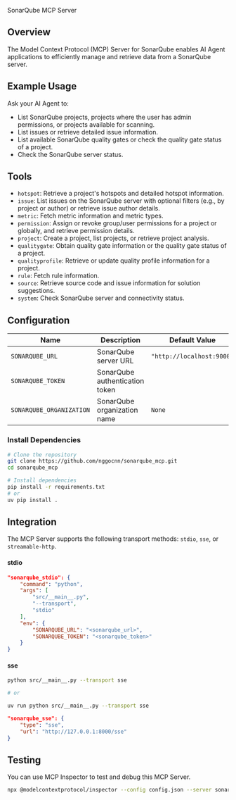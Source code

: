 SonarQube MCP Server

## Overview

The Model Context Protocol (MCP) Server for SonarQube enables AI Agent applications to efficiently manage and retrieve data from a SonarQube server.

## Example Usage

Ask your AI Agent to:

- List SonarQube projects, projects where the user has admin permissions, or projects available for scanning.
- List issues or retrieve detailed issue information.
- List available SonarQube quality gates or check the quality gate status of a project.
- Check the SonarQube server status.

## Tools

- `hotspot`: Retrieve a project's hotspots and detailed hotspot information.
- `issue`: List issues on the SonarQube server with optional filters (e.g., by project or author) or retrieve issue author details.
- `metric`: Fetch metric information and metric types.
- `permission`: Assign or revoke group/user permissions for a project or globally, and retrieve permission details.
- `project`: Create a project, list projects, or retrieve project analysis.
- `qualitygate`: Obtain quality gate information or the quality gate status of a project.
- `qualityprofile`: Retrieve or update quality profile information for a project.
- `rule`: Fetch rule information.
- `source`: Retrieve source code and issue information for solution suggestions.
- `system`: Check SonarQube server and connectivity status.

## Configuration

| Name | Description | Default Value |
| --- | --- | --- |
| `SONARQUBE_URL` | SonarQube server URL | `"http://localhost:9000"` |
| `SONARQUBE_TOKEN` | SonarQube authentication token |  |
| `SONARQUBE_ORGANIZATION` | SonarQube organization name | `None` |

### Install Dependencies

```bash
# Clone the repository
git clone https://github.com/nggocnn/sonarqube_mcp.git
cd sonarqube_mcp

# Install dependencies
pip install -r requirements.txt
# or
uv pip install .
```

## Integration

The MCP Server supports the following transport methods: `stdio`, `sse`, or `streamable-http`.

#### stdio

```json
"sonarqube_stdio": {
    "command": "python",
    "args": [
        "src/__main__.py",
        "--transport",
        "stdio"
    ],
    "env": {
        "SONARQUBE_URL": "<sonarqube_url>",
        "SONARQUBE_TOKEN": "<sonarqube_token>"
    }
}
```

#### sse

```bash
python src/__main__.py --transport sse

# or

uv run python src/__main__.py --transport sse
```

```json
"sonarqube_sse": {
    "type": "sse",
    "url": "http://127.0.0.1:8000/sse"
}
```

## Testing

You can use MCP Inspector to test and debug this MCP Server.

```bash
npx @modelcontextprotocol/inspector --config config.json --server sonarqube
```